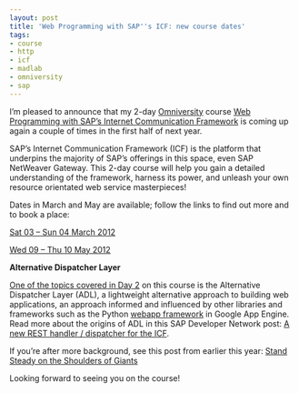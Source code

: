 ```yaml
---
layout: post
title: 'Web Programming with SAP''s ICF: new course dates'
tags:
- course
- http
- icf
- madlab
- omniversity
- sap
---
```



I’m pleased to announce that my 2-day [Omniversity](http://omniversity.madlab.org.uk) course [Web Programming with SAP’s Internet Communication Framework](https://docs.google.com/document/pub?id=1lX_X95LIaNBxlOsXxO_DFxYZfz4AxGyennxMNKIaaJE&pli=1) is coming up again a couple of times in the first half of next year.

SAP’s Internet Communication Framework (ICF) is the platform that underpins the majority of SAP’s offerings in this space, even SAP NetWeaver Gateway. This 2-day course will help you gain a detailed understanding of the framework, harness its power, and unleash your own resource orientated web service masterpieces!

Dates in March and May are available; follow the links to find out more and to book a place:

[Sat 03 – Sun 04 March 2012](http://s.madlab.org.uk/sap2)

[Wed 09 – Thu 10 May 2012](http://s.madlab.org.uk/sap3)

**Alternative Dispatcher Layer**

[One of the topics covered in Day 2](https://docs.google.com/document/pub?id=1lX_X95LIaNBxlOsXxO_DFxYZfz4AxGyennxMNKIaaJE&pli=1#h.bz5oteq9itkk) on this course is the Alternative Dispatcher Layer (ADL), a lightweight alternative approach to building web applications, an approach informed and influenced by other libraries and frameworks such as the Python [webapp framework](http://code.google.com/appengine/docs/python/tools/webapp/) in Google App Engine. Read more about the origins of ADL in this SAP Developer Network post: [A new REST handler / dispatcher for the ICF](http://www.sdn.sap.com/irj/scn/weblogs?blog=/pub/wlg/15899).

If you’re after more background, see this post from earlier this year: [Stand Steady on the Shoulders of Giants](/blog/posts/2011/07/20/stand-steady-on-the-shoulders-of-giants/)

Looking forward to seeing you on the course!


